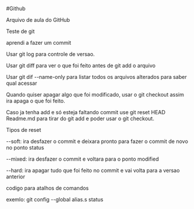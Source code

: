 #Github

Arquivo de aula do GitHub

Teste de git

aprendi a fazer um commit

Usar git log para controle de versao.

Usar git diff para ver o que foi feito antes de git add o arquivo

Usar git dif --name-only para listar todos os arquivos alterados para saber qual acessar

Quando quiser apagar algo que foi modificado, usar o git checkout assim ira apaga o que foi feito.

Caso ja tenha add e só esteja faltando commit use git reset HEAD Readme.md para tirar do git add e poder usar o git checkout.

Tipos de reset 

--soft: ira desfazer o commit e deixara pronto para fazer o commit de novo no ponto status 

--mixed: ira desfazer o commit e voltara para o ponto modified

--hard: ira apagar tudo que foi feito no commit e vai volta para a versao anterior

codigo para atalhos de comandos

exemlo: git config --global alias.s status
